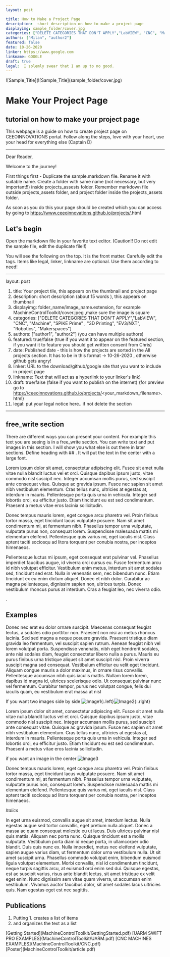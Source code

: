 ```yaml
---
layout: post

title: How to Make a Project Page
description:  short description on how to make a project page
displayimg: sample_folder/cover.jpg
categories: ["DELETE CATEGORIES THAT DON'T APPLY","LabVIEW", "CNC", "Machine"]
authors: ["Milan", "author2"]
featured: false
date: 10-26-2020
linker: https://www.google.com
linkname: GOOGLE
draft: true
legal:  I solemly swear that I am up to no good.
---
```



<!--IMAGE_TEXT_OVERLAY creates a image with a text box over it--------------------->
<div class="image_text_overlay" markdown="1">
![Sample_Title](![Sample_Title](sample_folder/cover.jpg)


# Make Your Project Page
## tutorial on how to make your project page

This webpage is a guide on how to create project page on  CEEOINNOVATIONS portal. Follow along the steps, love with your heart, use your head for everything else (Captain D)

</div>

<!--document creates a grid of documentss--------------------->
<div class="free_write" markdown="1">

---

Dear Reader,

Welcome to the journey!

First things first - Duplicate the sample.markdown file. Rename it with suitable name. Create a folder with same name (not necessary, but very important!!) inside projects_assests folder. Remember markdown file outside projects_assets folder, and project folder inside the projects_assets folder.

As soon as you do this your page should be created which you can access by going to https://www.ceeoinnovations.github.io/projects/<projectname>.html


## Let's begin

Open the markdown file in your favorite text editor. (Caution!! Do not edit the sample file, edit the duplicate file!!)

You will see the following on the top. It is the front matter. Carefully edit the tags. Items like legal, linker, linkname are optional. Use them according to need!

---
layout: post

1. title: Your project tile, this appears on the thumbnail and project page
2. description:  short description (about 15 words ), this appears on thumbnail
3. displayimg: folder_name/image_name.extension, for example MachineControlToolkit/cover.jpeg ,make sure the image is square
4. categories: ["DELETE CATEGORIES THAT DON'T APPLY","LabVIEW", "CNC", "Machine", "SPIKE Prime" , "3D Printing", "EV3/NXT", "Robotics", "Makerspaces"]
5. authors: ["author1", "author2"] (you can have multiple authors)
6. featured: true/false (true if you want it to appear on the featured section, if you want it to feature you should get written consent from Chris)
7. date: Published date - this is how the projects are sorted in the All projects section. It has to be in this format ->  10-26-2020 , otherwise github gets angry!
8. linker: URL to the download/github/google site that you want to include in project page
9. linkname: Text that will act as a hyperlink to your linker's link)
10. draft: true/false (false if you want to publish on the internet) {for preview go to https://ceeoinnovations.github.io/projects/<your_markdown_filename>.html}
11. legal:  put your legal notice here.. if not delete the section

---

## free_write section

There are different ways you can present your content. For example this text you are seeing is in a free_write section. You can write text and put images in this section. I will show you what else is out there in later sections.
Define heading with \#\# . It will put the text in the center with a large font.

Lorem ipsum dolor sit amet, consectetur adipiscing elit. Fusce sit amet nulla vitae nulla blandit luctus vel et orci. Quisque dapibus ipsum justo, vitae commodo nisl suscipit nec. Integer accumsan mollis purus, sed suscipit ante consequat vitae. Quisque ac gravida ipsum. Fusce nec sapien sit amet nibh vestibulum elementum. Cras tellus nunc, ultricies at egestas at, interdum in mauris. Pellentesque porta quis urna in vehicula. Integer sed lobortis orci, eu efficitur justo. Etiam tincidunt eu est sed condimentum. Praesent a metus vitae eros lacinia sollicitudin.

Donec tempus mauris lorem, eget congue arcu pharetra vel. Proin finibus tortor massa, eget tincidunt lacus vulputate posuere. Nam sit amet condimentum mi, at fermentum nibh. Phasellus tempor urna vulputate, vulputate purus non, consequat lorem. Suspendisse malesuada mattis mi elementum eleifend. Pellentesque quis varius mi, eget iaculis nisl. Class aptent taciti sociosqu ad litora torquent per conubia nostra, per inceptos himenaeos.

Pellentesque luctus mi ipsum, eget consequat erat pulvinar vel. Phasellus imperdiet faucibus augue, id viverra orci cursus eu. Fusce fermentum arcu id nibh volutpat efficitur. Vestibulum enim metus, interdum sit amet sodales sed, tincidunt sed erat. Nulla in venenatis sem, nec bibendum nunc. Etiam tincidunt ex eu enim dictum aliquet. Donec et nibh dolor. Curabitur ac magna pellentesque, dignissim sapien non, ultrices turpis. Donec vestibulum rhoncus purus at interdum. Cras a feugiat leo, nec viverra odio.

.


## Examples

Donec nec erat eu dolor ornare suscipit. Maecenas consequat feugiat lectus, a sodales odio porttitor non. Praesent non nisi ac metus rhoncus lacinia. Sed sed magna a neque posuere gravida. Praesent tristique diam gravida leo fermentum, vel suscipit sapien rutrum. Aenean feugiat nibh vel lorem volutpat porta. Suspendisse venenatis, nibh eget hendrerit sodales, ante nisi sodales diam, feugiat consectetur libero nulla a purus. Mauris eu purus finibus urna tristique aliquet sit amet suscipit nisl. Proin viverra suscipit magna sed consequat. Vestibulum efficitur eu velit eget tincidunt. Aliquam congue mauris a dolor maximus, in ornare risus convallis. Pellentesque accumsan nibh quis iaculis mattis. Nullam lorem lorem, dapibus id magna id, ultrices scelerisque odio. Ut consequat pulvinar nunc vel fermentum. Curabitur tempor, purus nec volutpat congue, felis dui iaculis quam, eu vestibulum erat massa at nisl

If you want two images side by side
![Image1](sample_folder/Image1.jpg){:.left}![Image2](sample_folder/Image2.jpg){:.right}

Lorem ipsum dolor sit amet, consectetur adipiscing elit. Fusce sit amet nulla vitae nulla blandit luctus vel et orci. Quisque dapibus ipsum justo, vitae commodo nisl suscipit nec. Integer accumsan mollis purus, sed suscipit ante consequat vitae. Quisque ac gravida ipsum. Fusce nec sapien sit amet nibh vestibulum elementum. Cras tellus nunc, ultricies at egestas at, interdum in mauris. Pellentesque porta quis urna in vehicula. Integer sed lobortis orci, eu efficitur justo. Etiam tincidunt eu est sed condimentum. Praesent a metus vitae eros lacinia sollicitudin.

if you want an image in the center
![Image3](sample_folder/Image3.png)

Donec tempus mauris lorem, eget congue arcu pharetra vel. Proin finibus tortor massa, eget tincidunt lacus vulputate posuere. Nam sit amet condimentum mi, at fermentum nibh. Phasellus tempor urna vulputate, vulputate purus non, consequat lorem. Suspendisse malesuada mattis mi elementum eleifend. Pellentesque quis varius mi, eget iaculis nisl. Class aptent taciti sociosqu ad litora torquent per conubia nostra, per inceptos himenaeos.

*Italics*

In eget urna euismod, convallis augue sit amet, interdum lectus. Nulla egestas augue sed tortor convallis, eget pretium nulla aliquet. Donec a massa ac quam consequat molestie eu ut lacus. Duis ultrices pulvinar nisl quis mattis. Aliquam nec porta nunc. Quisque tincidunt est a mollis vulputate. Vestibulum porta diam id neque porta, in ullamcorper odio blandit. Duis quis nunc ex. Nulla imperdiet, metus nec eleifend vulputate, sapien augue varius diam, ut fermentum dolor urna vestibulum nulla. Ut sit amet suscipit urna. Phasellus commodo volutpat enim, bibendum euismod ligula volutpat elementum. Morbi convallis, nisl id condimentum tincidunt, neque turpis sagittis arcu, at euismod orci enim sed dui. Quisque egestas, est ac suscipit varius, risus ante blandit lectus, sit amet tristique ex velit eget enim. Nunc dignissim sem vitae quam viverra, ut accumsan enim vestibulum. Vivamus auctor faucibus dolor, sit amet sodales lacus ultricies quis. Nam egestas eget est nec sagittis.



## Publications

1. Putting 1. creates a list of items
2. and organizes the text as a list
</div>


<div class="document" markdown="1">
[Getting Started](MachineControlToolkit/GettingStarted.pdf)
[UARM SWIFT PRO EXAMPLES](MachineControlToolkit/UARM.pdf)
[CNC MACHINES EXAMPLES](MachineControlToolkit/CNC.pdf)
</div>

<div class="document" markdown="1">
[Poster](MachineControlToolkit/article.pdf)
</div>
